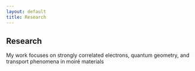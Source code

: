 ```yaml
---
layout: default
title: Research
---
```


## Research

My work focuses on strongly correlated electrons, quantum geometry, and transport phenomena in moiré materials